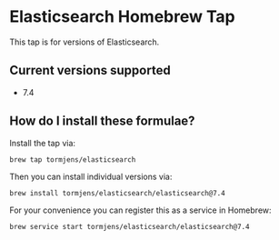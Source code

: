 # Elasticsearch Homebrew Tap

This tap is for versions of Elasticsearch.

## Current versions supported

* 7.4

## How do I install these formulae?

Install the tap via:

    brew tap tormjens/elasticsearch

Then you can install individual versions via:

    brew install tormjens/elasticsearch/elasticsearch@7.4

For your convenience you can register this as a service in Homebrew:

    brew service start tormjens/elasticsearch/elasticsearch@7.4